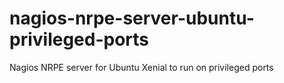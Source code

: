 # nagios-nrpe-server-ubuntu-privileged-ports
Nagios NRPE server for Ubuntu Xenial to run on privileged ports
